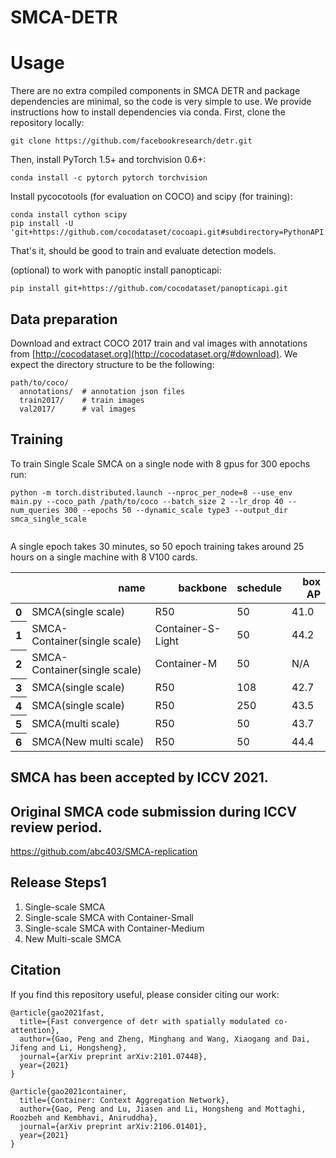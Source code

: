 # SMCA-DETR


# Usage
There are no extra compiled components in SMCA DETR and package dependencies are minimal,
so the code is very simple to use. We provide instructions how to install dependencies via conda.
First, clone the repository locally:
```
git clone https://github.com/facebookresearch/detr.git
```
Then, install PyTorch 1.5+ and torchvision 0.6+:
```
conda install -c pytorch pytorch torchvision
```
Install pycocotools (for evaluation on COCO) and scipy (for training):
```
conda install cython scipy
pip install -U 'git+https://github.com/cocodataset/cocoapi.git#subdirectory=PythonAPI'
```
That's it, should be good to train and evaluate detection models.

(optional) to work with panoptic install panopticapi:
```
pip install git+https://github.com/cocodataset/panopticapi.git
```

## Data preparation

Download and extract COCO 2017 train and val images with annotations from
[http://cocodataset.org](http://cocodataset.org/#download).
We expect the directory structure to be the following:
```
path/to/coco/
  annotations/  # annotation json files
  train2017/    # train images
  val2017/      # val images
```

## Training
To train Single Scale SMCA on a single node with 8 gpus for 300 epochs run:
```
python -m torch.distributed.launch --nproc_per_node=8 --use_env main.py --coco_path /path/to/coco --batch_size 2 --lr_drop 40 --num_queries 300 --epochs 50 --dynamic_scale type3 --output_dir smca_single_scale


```
A single epoch takes 30 minutes, so 50 epoch training
takes around 25 hours on a single machine with 8 V100 cards.

<table>
  <thead>
    <tr style="text-align: right;">
      <th></th>
      <th>name</th>
      <th>backbone</th>
      <th>schedule</th>
      <th>box AP</th>
    </tr>
  </thead>
  <tbody>
    <tr>
      <th>0</th>
      <td>SMCA(single scale)</td>
      <td>R50</td>
      <td>50</td>
      <td>41.0</td>
    </tr>
    <tr>
      <th>1</th>
      <td>SMCA-Container(single scale)</td>
      <td>Container-S-Light</td>
      <td>50</td>
      <td>44.2</td>
    </tr>
     <tr>
      <th>2</th>
      <td>SMCA-Container(single scale)</td>
      <td>Container-M</td>
      <td>50</td>
      <td> N/A </td>
    </tr>
    <tr>
      <th>3</th>
      <td>SMCA(single scale)</td>
      <td>R50</td>
      <td>108</td>
      <td>42.7</td>
    </tr>
    <tr>
      <th>4</th>
      <td>SMCA(single scale)</td>
      <td>R50</td>
      <td>250</td>
      <td>43.5</td>
    </tr>
    <tr>
      <th>5</th>
      <td>SMCA(multi scale)</td>
      <td>R50</td>
      <td>50</td>
      <td>43.7</td>
    </tr>
    <tr>
      <th>6</th>
      <td>SMCA(New multi scale)</td>
      <td>R50</td>
      <td>50</td>
      <td>44.4</td>
    </tr>
  </tbody>
</table>

## SMCA has been accepted by ICCV 2021. 

## Original SMCA code submission during ICCV review period. 
https://github.com/abc403/SMCA-replication


## Release Steps1
1. Single-scale SMCA 
2. Single-scale SMCA with Container-Small
3. Single-scale SMCA with Container-Medium
4. New Multi-scale SMCA

## Citation
If you find this repository useful, please consider citing our work:
```
@article{gao2021fast,
  title={Fast convergence of detr with spatially modulated co-attention},
  author={Gao, Peng and Zheng, Minghang and Wang, Xiaogang and Dai, Jifeng and Li, Hongsheng},
  journal={arXiv preprint arXiv:2101.07448},
  year={2021}
}
```
```
@article{gao2021container,
  title={Container: Context Aggregation Network},
  author={Gao, Peng and Lu, Jiasen and Li, Hongsheng and Mottaghi, Roozbeh and Kembhavi, Aniruddha},
  journal={arXiv preprint arXiv:2106.01401},
  year={2021}
}
```
